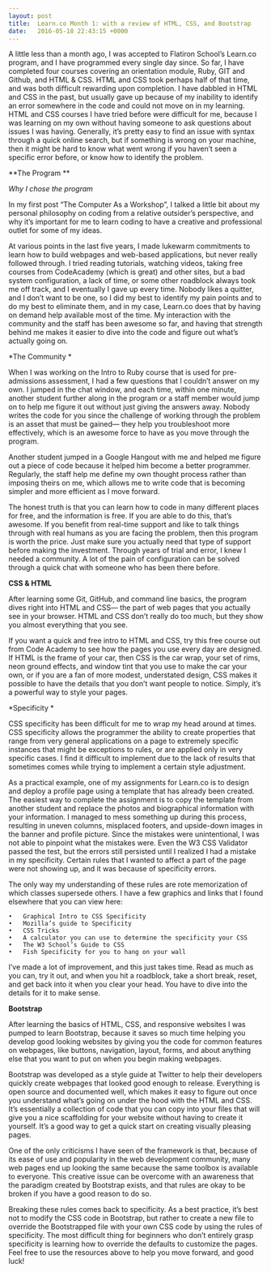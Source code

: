 ```yaml
---
layout: post
title:  Learn.co Month 1: with a review of HTML, CSS, and Bootstrap 
date:   2016-05-18 22:43:15 +0000
---
```



A little less than a month ago, I was accepted to Flatiron School’s Learn.co program, and I have programmed every single day since. So far, I have completed four courses covering an orientation module, Ruby, GIT and Github, and HTML & CSS. HTML and CSS took perhaps half of that time, and was both difficult rewarding upon completion. I have dabbled in HTML and CSS in the past, but usually gave up because of my inability to identify an error somewhere in the code and could not move on in my learning. HTML and CSS courses I have tried before were difficult for me, because I was learning on my own without having someone to ask questions about issues I was having. Generally, it’s pretty easy to find an issue with syntax through a quick online search, but if something is wrong on your machine, then it might be hard to know what went wrong if you haven’t seen a specific error before, or know how to identify the problem. 

**The Program **

*Why I chose the program*

In my first post “The Computer As a Workshop”, I talked a little bit about my personal philosophy on coding from a relative outsider’s perspective, and why it’s important for me to learn coding to have a creative and professional outlet for some of my ideas.

 At various points in the last five years, I made lukewarm commitments to learn how to build webpages and web-based applications, but never really followed through. I tried reading tutorials, watching videos, taking free courses from CodeAcademy (which is great) and other sites, but a bad system configuration, a lack of time, or some other roadblock always took me off track, and I eventually I gave up every time. Nobody likes a quitter, and I don’t want to be one, so I did my best to identify my pain points and to do my best to eliminate them, and in my case, Learn.co does that by having on demand help available most of the time. My interaction with the community and the staff has been awesome so far, and having that strength behind me makes it easier to dive into the code and figure out what’s actually going on.

*The Community *

When I was working on the Intro to Ruby course that is used for pre-admissions assessment, I had a few questions that I couldn’t answer on my own. I jumped in the chat window, and each time, within one minute, another student further along in the program or a staff member would jump on to help me figure it out without just giving the answers away. Nobody writes the code for you since the challenge of working through the problem is an asset that must be gained— they help you troubleshoot more effectively, which is an awesome force to have as you move through the program.

Another student jumped in a Google Hangout with me and helped me figure out a piece of code because it helped him become a better programmer. Regularly, the staff help me define my own thought process rather than imposing theirs on me, which allows me to write code that is becoming simpler and more efficient as I move forward.

The honest truth is that you can learn how to code in many different places for free, and the information is free. If you are able to do this, that’s awesome. If you benefit from real-time support and like to talk things through with real humans as you are facing the problem, then this program is worth the price. Just make sure you actually need that type of support before making the investment. Through years of trial and error, I knew I needed a community.  A lot of the pain of configuration can be solved through a quick chat with someone who has been there before.

**CSS & HTML**

After learning some Git, GitHub, and command line basics, the program dives right into HTML and CSS— the part of web pages that you actually see in your browser. HTML and CSS don’t really do too much, but they show you almost everything that you see. 

If you want a quick and free intro to HTML and CSS, try this free course out from Code Academy to see how the pages you use every day are designed. If HTML is the frame of your car, then CSS is the car wrap, your set of rims, neon ground effects, and window tint that you use to make the car your own, or if you are a fan of more modest, understated design, CSS makes it possible to have the details that you don’t want people to notice. Simply, it’s a powerful way to style your pages. 

*Specificity *

CSS specificity has been difficult for me to wrap my head around at times. CSS specificity allows the programmer the ability to create properties that range from very general applications on a page to extremely specific instances that might be exceptions to rules, or are applied only in very specific cases. I find it difficult to implement due to the lack of results that sometimes comes while trying to implement a certain style adjustment. 

As a practical example, one of my assignments for Learn.co is to design and deploy a profile page using a template that has already been created. The easiest way to complete the assignment is to copy the template from another student and replace the photos and biographical information with your information. I managed to mess something up during this process, resulting in uneven columns, misplaced footers, and upside-down images in the banner and profile picture. Since the mistakes were unintentional, I was not able to pinpoint what the mistakes were. Even the W3 CSS Validator passed the test, but the errors still persisted until I realized I had a mistake in my specificity. Certain rules that I wanted to affect a part of the page were not showing up, and it was because of specificity errors. 

The only way my understanding of these rules are rote memorization of which classes supersede others. I have a few graphics and links that I found elsewhere that you can view here: 

	•	Graphical Intro to CSS Specificity 
	•	Mozilla’s guide to Specificity 
	•	CSS Tricks
	•	A calculator you can use to determine the specificity your CSS
	•	The W3 School’s Guide to CSS
	•	Fish Specificity for you to hang on your wall

I’ve made a lot of improvement, and this just takes time. Read as much as you can, try it out, and when you hit a roadblock, take a short break, reset, and get back into it when you clear your head. You have to dive into the details for it to make sense.

**Bootstrap**

After learning the basics of HTML, CSS, and responsive websites I was  pumped to learn Bootstrap, because it saves so much time helping you develop good looking websites by giving you the code for common features on webpages, like buttons, navigation, layout, forms, and about anything else that you want to put on when you begin making webpages. 

Bootstrap was developed as a style guide at Twitter to help their developers quickly create webpages that looked good enough to release. Everything is open source and documented well, which makes it easy to figure out once you understand what’s going on under the hood with the HTML and CSS. It’s essentially a collection of code that you can copy into your files that will give you a nice scaffolding for your website without having to create it yourself. It’s a good way to get a quick start on creating visually pleasing pages.

One of the only criticisms I have seen of the framework is that, because of its ease of use and popularity in the web development community, many web pages end up looking the same because the same toolbox is available to everyone. This creative issue can be overcome with an awareness that the paradigm created by Bootstrap exists, and that rules are okay to be broken if you have a good reason to do so.

Breaking these rules comes back to specificity. As a best practice, it’s best not to modify the CSS code in Bootstrap, but rather to create a new file to override the Bootstrapped file with your own CSS code by using the rules of specificity. The most difficult thing for beginners who don’t entirely grasp specificity is learning how to override the defaults to customize the pages. Feel free to use the resources above to help you move forward, and good luck!
